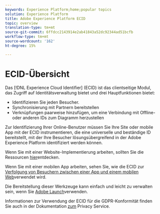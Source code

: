 ```yaml
---
keywords: Experience Platform;home;popular topics
solution: Experience Platform
title: Adobe Experience Platform ECID
topic: overview
translation-type: tm+mt
source-git-commit: 6ffdcc2143914e2ab41843a52dc92344ad51bcfb
workflow-type: tm+mt
source-wordcount: '162'
ht-degree: 15%

---
```



# ECID-Übersicht

Das [!DNL Experience Cloud Identifier] (ECID) ist das clientseitige Modul, das Zugriff auf Identitätsverwaltung bietet und drei Hauptfunktionen bietet:

- Identifizieren Sie jeden Besucher.
- Synchronisierung mit Partnern bereitstellen
- Verknüpfungen paarweise hinzufügen, um eine Verbindung mit Offline- oder anderen IDs zum Diagramm herzustellen

Zur Identifizierung Ihrer Online-Benutzer müssen Sie Ihre Site oder mobile App mit der ECID instrumentieren, die eine universelle und beständige ID bereitstellt, mit der Ihre Besucher lösungsübergreifend in der Adobe Experience Platform identifiziert werden können.

Wenn Sie mit einer Website-Implementierung arbeiten, sollten Sie die Ressourcen [hier](https://docs.adobe.com/content/help/de-DE/id-service/using/home.html)entdecken.

Wenn Sie mit einer mobilen App arbeiten, sehen Sie, wie die ECID zur [Verfolgung von Besuchern zwischen einer App und einem mobilen Web](https://docs.adobe.com/content/help/de-DE/mobile-services/ios/sdk-reference-ios/hybrid-app.html)verwendet wird.

Die Bereitstellung dieser Werkzeuge kann einfach und leicht zu verwalten sein, wenn Sie [Adobe Launch](https://docs.adobe.com/content/help/de-DE/launch/using/overview.html)verwenden.

Informationen zur Verwendung der ECID für die GDPR-Konformität finden Sie auch in der Dokumentation [zum](../privacy-service/identity-data.md) Privacy Service.

